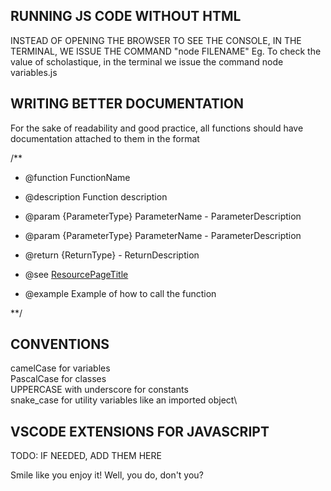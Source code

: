 
## RUNNING JS CODE WITHOUT HTML

INSTEAD OF OPENING THE BROWSER TO SEE THE CONSOLE, IN THE TERMINAL, WE ISSUE THE COMMAND "node FILENAME"
Eg. To check the value of scholastique, in the terminal we issue the command node variables.js

## WRITING BETTER DOCUMENTATION

For the sake of readability and good practice, all functions should have documentation attached to them in the format

/**
 * @function FunctionName
 * @description Function description
 * @param {ParameterType} ParameterName - ParameterDescription
 * @param {ParameterType} ParameterName - ParameterDescription

 * @return {ReturnType} - ReturnDescription
 * @see [ResourcePageTitle](PageUrl)
 * @example Example of how to call the function
 
**/

## CONVENTIONS

camelCase for variables\
PascalCase for classes\
UPPERCASE with underscore for constants\
snake_case for utility variables like an imported object\

## VSCODE EXTENSIONS FOR JAVASCRIPT

TODO: IF NEEDED, ADD THEM HERE




Smile like you enjoy it! Well, you do, don't you?